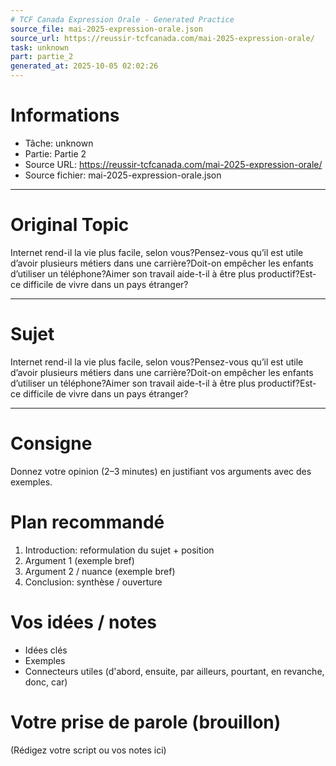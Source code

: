 ```yaml
---
# TCF Canada Expression Orale - Generated Practice
source_file: mai-2025-expression-orale.json
source_url: https://reussir-tcfcanada.com/mai-2025-expression-orale/
task: unknown
part: partie_2
generated_at: 2025-10-05 02:02:26
---
```


# Informations
- Tâche: unknown
- Partie: Partie 2
- Source URL: https://reussir-tcfcanada.com/mai-2025-expression-orale/
- Source fichier: mai-2025-expression-orale.json

---

# Original Topic
Internet rend-il la vie plus facile, selon vous?Pensez-vous qu’il est utile d’avoir plusieurs métiers dans une carrière?Doit-on empêcher les enfants d’utiliser un téléphone?Aimer son travail aide-t-il à être plus productif?Est-ce difficile de vivre dans un pays étranger?

---

# Sujet
Internet rend-il la vie plus facile, selon vous?Pensez-vous qu’il est utile d’avoir plusieurs métiers dans une carrière?Doit-on empêcher les enfants d’utiliser un téléphone?Aimer son travail aide-t-il à être plus productif?Est-ce difficile de vivre dans un pays étranger?

---
# Consigne
Donnez votre opinion (2–3 minutes) en justifiant vos arguments avec des exemples.

# Plan recommandé
1. Introduction: reformulation du sujet + position
2. Argument 1 (exemple bref)
3. Argument 2 / nuance (exemple bref)
4. Conclusion: synthèse / ouverture

# Vos idées / notes
- Idées clés
- Exemples
- Connecteurs utiles (d'abord, ensuite, par ailleurs, pourtant, en revanche, donc, car)

# Votre prise de parole (brouillon)
(Rédigez votre script ou vos notes ici)
